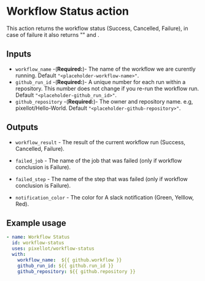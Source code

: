 # Workflow Status action 

This action returns the workflow status (Success, Cancelled, Failure), in case of failure it also returns "<failed-job-name>" and <failed-step-name>.

## Inputs

- `workflow_name` -(**Required:**)- The name of the workflow we are curently running. Default `"<placeholder-workflow-name>"`.
- `github_run_id` -(**Required:**)- A unique number for each run within a repository. This number does not change if you re-run the workflow run. Default `"<placeholder-github_run_id>"`.
- `github_repository` -(**Required:**)- The owner and repository name. e.g, pixellot/Hello-World. Default `"<placeholder-github-repository>"`.

## Outputs

- `workflow_result` - The result of the current workflow run (Success, Cancelled, Failure).

- `failed_job` - The name of the job that was failed (only if workflow conclusion is Failure).

- `failed_step` - The name of the step that was failed (only if workflow conclusion is Failure).

- `notification_color` - The color for A slack notification (Green, Yelllow, Red).

## Example usage
```yaml
- name: Workflow Status 
  id: workflow-status
  uses: pixellot/workflow-status
  with:
    workflow_name:  ${{ github.workflow }}
    github_run_id: ${{ github.run_id }}
    github_repository: ${{ github.repository }}
```
